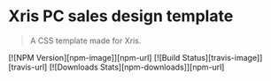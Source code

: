 # Xris PC sales design template
> A CSS template made for Xris.

[![NPM Version][npm-image]][npm-url]
[![Build Status][travis-image]][travis-url]
[![Downloads Stats][npm-downloads]][npm-url]
